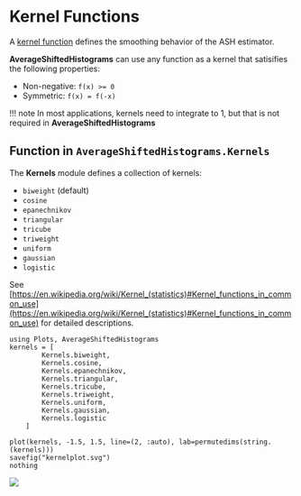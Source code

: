 # Kernel Functions


A [kernel function](https://en.wikipedia.org/wiki/Kernel_(statistics)#Nonparametric_statistics) defines the smoothing behavior of the ASH estimator.

**AverageShiftedHistograms** can use any function as a kernel that satisifies the following properties:

- Non-negative: `f(x) >= 0`
- Symmetric: `f(x) = f(-x)`

!!! note
    In most applications, kernels need to integrate to 1, but that is not required in **AverageShiftedHistograms**

## Function in `AverageShiftedHistograms.Kernels`

The **Kernels** module defines a collection of kernels:

- `biweight` (default)
- `cosine`
- `epanechnikov`
- `triangular`
- `tricube`
- `triweight`
- `uniform`
- `gaussian`
- `logistic`

See [https://en.wikipedia.org/wiki/Kernel_(statistics)#Kernel_functions_in_common_use](https://en.wikipedia.org/wiki/Kernel_(statistics)#Kernel_functions_in_common_use) for detailed descriptions.

```@eval
using Plots, AverageShiftedHistograms
kernels = [
        Kernels.biweight,
        Kernels.cosine,
        Kernels.epanechnikov,
        Kernels.triangular,
        Kernels.tricube,
        Kernels.triweight,
        Kernels.uniform,
        Kernels.gaussian,
        Kernels.logistic
    ]

plot(kernels, -1.5, 1.5, line=(2, :auto), lab=permutedims(string.(kernels)))
savefig("kernelplot.svg")
nothing
```

![](kernelplot.svg)

